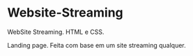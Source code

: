 # Website-Streaming 
WebSite Streaming. HTML e CSS.

Landing page.
Feita com base em um site streaming qualquer.

